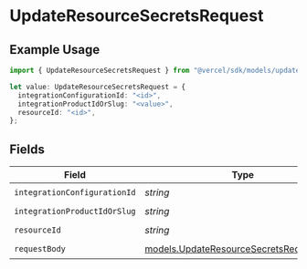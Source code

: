 # UpdateResourceSecretsRequest

## Example Usage

```typescript
import { UpdateResourceSecretsRequest } from "@vercel/sdk/models/updateresourcesecretsop.js";

let value: UpdateResourceSecretsRequest = {
  integrationConfigurationId: "<id>",
  integrationProductIdOrSlug: "<value>",
  resourceId: "<id>",
};
```

## Fields

| Field                                                                                    | Type                                                                                     | Required                                                                                 | Description                                                                              |
| ---------------------------------------------------------------------------------------- | ---------------------------------------------------------------------------------------- | ---------------------------------------------------------------------------------------- | ---------------------------------------------------------------------------------------- |
| `integrationConfigurationId`                                                             | *string*                                                                                 | :heavy_check_mark:                                                                       | N/A                                                                                      |
| `integrationProductIdOrSlug`                                                             | *string*                                                                                 | :heavy_check_mark:                                                                       | N/A                                                                                      |
| `resourceId`                                                                             | *string*                                                                                 | :heavy_check_mark:                                                                       | N/A                                                                                      |
| `requestBody`                                                                            | [models.UpdateResourceSecretsRequestBody](../models/updateresourcesecretsrequestbody.md) | :heavy_check_mark:                                                                       | N/A                                                                                      |